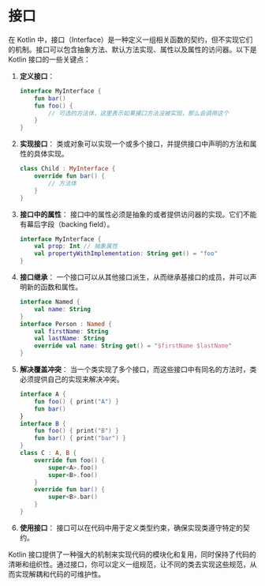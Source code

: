 # 接口

在 Kotlin 中，接口（Interface）是一种定义一组相关函数的契约，但不实现它们的机制。接口可以包含抽象方法、默认方法实现、属性以及属性的访问器。以下是 Kotlin 接口的一些关键点：

1. **定义接口**：

   ```kotlin
   interface MyInterface {
       fun bar()
       fun foo() {
           // 可选的方法体，这里表示如果接口方法没被实现，那么会调用这个
       }
   }
   ```

2. **实现接口**：
   类或对象可以实现一个或多个接口，并提供接口中声明的方法和属性的具体实现。

   ```kotlin
   class Child : MyInterface {
       override fun bar() {
           // 方法体
       }
   }
   ```

3. **接口中的属性**：
   接口中的属性必须是抽象的或者提供访问器的实现。它们不能有幕后字段（backing field）。

   ```kotlin
   interface MyInterface {
       val prop: Int // 抽象属性
       val propertyWithImplementation: String get() = "foo"
   }
   ```

4. **接口继承**：
   一个接口可以从其他接口派生，从而继承基接口的成员，并可以声明新的函数和属性。

   ```kotlin
   interface Named {
       val name: String
   }
   interface Person : Named {
       val firstName: String
       val lastName: String
       override val name: String get() = "$firstName $lastName"
   }
   ```

5. **解决覆盖冲突**：
   当一个类实现了多个接口，而这些接口中有同名的方法时，类必须提供自己的实现来解决冲突。

   ```kotlin
   interface A {
       fun foo() { print("A") }
       fun bar()
   }
   interface B {
       fun foo() { print("B") }
       fun bar() { print("bar") }
   }
   class C : A, B {
       override fun foo() {
           super<A>.foo()
           super<B>.foo()
       }
       override fun bar() {
           super<B>.bar()
       }
   }
   ```

6. **使用接口**：
   接口可以在代码中用于定义类型约束，确保实现类遵守特定的契约。

Kotlin 接口提供了一种强大的机制来实现代码的模块化和复用，同时保持了代码的清晰和组织性。通过接口，你可以定义一组规范，让不同的类去实现这些规范，从而实现解耦和代码的可维护性。
